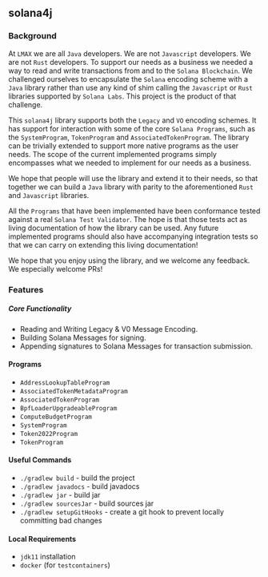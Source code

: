 ## solana4j

### Background

At `LMAX` we are all `Java` developers. We are not `Javascript` developers. We are not `Rust` developers. To support our needs
as a business we needed a way to read and write transactions from and to the `Solana Blockchain`. We challenged ourselves to 
encapsulate the `Solana` encoding scheme with a `Java` library rather than use any kind of shim calling the `Javascript` or `Rust` 
libraries supported by `Solana Labs`. This project is the product of that challenge.

This `solana4j` library supports both the `Legacy` and `VO` encoding schemes. It has support for interaction with some 
of the core `Solana Programs`, such as the `SystemProgram`, `TokenProgram` and `AssociatedTokenProgram`. The library can be 
trivially extended to support more native programs as the user needs. The scope of the current implemented programs simply encompasses
what we needed to implement for our needs as a business. 

We hope that people will use the library and extend it to their needs, so that together we can build a `Java` library with parity
to the aforementioned `Rust` and `Javascript` libraries. 

All the `Programs` that have been implemented have been conformance tested against a real `Solana Test Validator`. The hope
is that those tests act as living documentation of how the library can be used. Any future implemented programs should also
have accompanying integration tests so that we can carry on extending this living documentation!

We hope that you enjoy using the library, and we welcome any feedback. We especially welcome PRs!

### Features

##### Core Functionality

* Reading and Writing Legacy & V0 Message Encoding.
* Building Solana Messages for signing.
* Appending signatures to Solana Messages for transaction submission.

#### Programs

  * `AddressLookupTableProgram`
  * `AssociatedTokenMetadataProgram`
  * `AssociatedTokenProgram`
  * `BpfLoaderUpgradeableProgram`
  * `ComputeBudgetProgram`
  * `SystemProgram`
  * `Token2022Program`
  * `TokenProgram`

#### Useful Commands

* `./gradlew build` - build the project
* `./gradlew javadocs` - build javadocs
* `./gradlew jar` - build jar
* `./gradlew sourcesJar` - build sources jar
* `./gradlew setupGitHooks` - create a git hook to prevent locally committing bad changes

#### Local Requirements

* `jdk11` installation
* `docker` (for `testcontainers`)